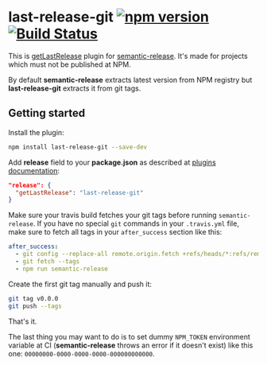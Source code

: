 # last-release-git [![npm version](https://badge.fury.io/js/last-release-git.svg)](https://badge.fury.io/js/last-release-git) [![Build Status](https://travis-ci.org/finom/last-release-git.svg?branch=master)](https://travis-ci.org/finom/last-release-git)

This is [getLastRelease](https://github.com/semantic-release/semantic-release#getlastrelease) plugin for [semantic-release](https://github.com/semantic-release/semantic-release). It's made for projects which must not be published at NPM.

By default **semantic-release** extracts latest version from NPM registry but **last-release-git** extracts it from git tags.

## Getting started

Install the plugin:

```sh
npm install last-release-git --save-dev
```

Add **release** field to your **package.json** as described at [plugins documentation](https://github.com/semantic-release/semantic-release#plugins):

```json
"release": {
  "getLastRelease": "last-release-git"
}
```

Make sure your travis build fetches your git tags before running `semantic-release`. If you have no special `git` commands in your `.travis.yml` file, make sure to fetch all tags in your `after_success` section like this:
```yaml
after_success:
  - git config --replace-all remote.origin.fetch +refs/heads/*:refs/remotes/origin/*
  - git fetch --tags
  - npm run semantic-release
```

Create the first git tag manually and push it:
```sh
git tag v0.0.0
git push --tags
```

That's it.

The last thing you may want to do is to set dummy ``NPM_TOKEN`` environment variable at CI (**semantic-release** throws an error if it doesn't exist) like this one: ``00000000-0000-0000-0000-000000000000``.
